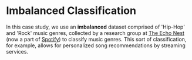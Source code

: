 # Imbalanced Classification

In this case study, we use an **imbalanced** dataset comprised of 'Hip-Hop' and 'Rock' music genres, collected by a research group at [The Echo Nest](https://en.wikipedia.org/wiki/The_Echo_Nest) (now a part of [Spotify](https://en.wikipedia.org/wiki/Spotify)) to classify music genres. This sort of classification, for example, allows for personalized song recommendations by streaming services.  
